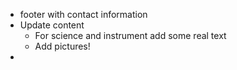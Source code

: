  - footer with contact information
 - Update content
   - For science and instrument add some real text
   - Add pictures!
 - 